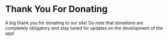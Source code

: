 # Thank You For Donating

A big thank you for donating to our site! Do note that donations are completely obligatory and stay tuned for updates on the development of the app!